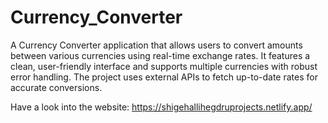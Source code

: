 # Currency_Converter
A Currency Converter application that allows users to convert amounts between various currencies using real-time exchange rates. It features a clean, user-friendly interface and supports multiple currencies with robust error handling. The project uses external APIs to fetch up-to-date rates for accurate conversions.

Have a look into the website: https://shigehallihegdruprojects.netlify.app/
